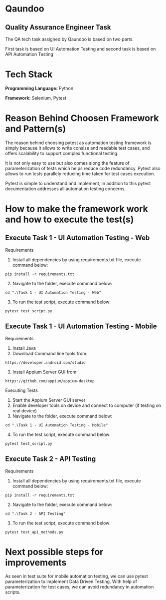 
# Qaundoo 
## Quality Assurance Engineer Task

The QA tech task assigned by Qaundoo is based on two parts.
                                                                                        
First task is based on UI Automation Testing and second task is based on API Automation Testing




# Tech Stack

**Programming Language:** Python

**Framework:** Selenium, Pytest

# Reason Behind Choosen Framework and Pattern(s)
The reason behind choosing pytest as automation testing framework is simply because it allows
to write consise and readable test cases, and offers scalability to support complex functional testing.

It is not only easy to use but also comes along the feature of parameterization of tests which helps
reduce code redundancy. Pytest also allows to run tests parallely reducing time taken for test cases execution.

Pytest is simple to understand and implement, in addition to this pytest documentation addresses all automation testing concerns.

# How to make the framework work and how to execute the test(s)

## Execute Task 1 - UI Automation Testing - Web

Requirements

1. Install all dependencies by using requirements.txt file, execute command below:
```
pip install -r requirements.txt
```
2. Navigate to the folder, execute command below:
```
cd ".\Task 1 - UI Automation Testing - Web"
```
3. To run the test script, execute command below:
```
pytest test_script.py
```

## Execute Task 1 - UI Automation Testing - Mobile

Requirements
1. Install Java
2. Download Command line tools from:
```
https://developer.android.com/studio
```

3. Install Appium Server GUI from:
```
https://github.com/appium/appium-desktop
```
Executing Tests
1. Start the Appium Server GUI server
2. Enable developer tools on device and connect to computer (if testing on real device)
3. Navigate to the folder, execute command below:
```
cd ".\Task 1 - UI Automation Testing - Mobile"
```
4. To run the test script, execute command below:
```
pytest test_script.py
```
## Execute Task 2 - API Testing

Requirements

1. Install all dependencies by using requirements.txt file, execute command below:
```
pip install -r requirements.txt
```
2. Navigate to the folder, execute command below:
```
cd ".\Task 2 - API Testing"
```
3. To run the test script, execute command below:
```
pytest test_api_methods.py
```

# Next possible steps for improvements

As seen in test suite for mobile automation testing, we can use pytest parameterization to implement Data Driven Testing.
With help of parameterization for test cases, we can avoid redundancy in automation scripts.



    
